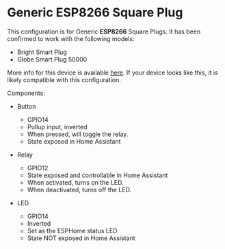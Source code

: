 # Generic ESP8266 Square Plug
This configuration is for Generic **ESP8266** Square Plugs.
It has been confirmed to work with the following models:
- Bright Smart Plug
- Globe Smart Plug 50000

More info for this device is available [here](https://templates.blakadder.com/bright_741235077565.html). If your device looks like this, it is likely compatible with this configuration.

Components:
- Button
    - GPIO14
    - Pullup input, inverted
    - When pressed, will toggle the relay.
    - State exposed in Home Assistant

- Relay
    - GPIO12
    - State exposed and controllable in Home Assistant
    - When activated, turns on the LED.
    - When deactivated, turns off the LED.

- LED
    - GPIO14
    - Inverted
    - Set as the ESPHome status LED
    - State NOT exposed in Home Assistant